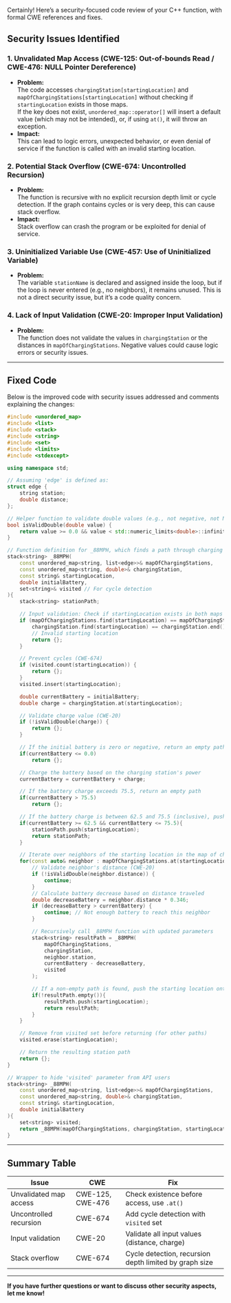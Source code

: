 Certainly! Here’s a security-focused code review of your C++ function, with formal CWE references and fixes.

## Security Issues Identified

### 1. **Unvalidated Map Access (CWE-125: Out-of-bounds Read / CWE-476: NULL Pointer Dereference)**
- **Problem:**  
  The code accesses `chargingStation[startingLocation]` and `mapOfChargingStations[startingLocation]` without checking if `startingLocation` exists in those maps.  
  If the key does not exist, `unordered_map::operator[]` will insert a default value (which may not be intended), or, if using `at()`, it will throw an exception.
- **Impact:**  
  This can lead to logic errors, unexpected behavior, or even denial of service if the function is called with an invalid starting location.

### 2. **Potential Stack Overflow (CWE-674: Uncontrolled Recursion)**
- **Problem:**  
  The function is recursive with no explicit recursion depth limit or cycle detection. If the graph contains cycles or is very deep, this can cause stack overflow.
- **Impact:**  
  Stack overflow can crash the program or be exploited for denial of service.

### 3. **Uninitialized Variable Use (CWE-457: Use of Uninitialized Variable)**
- **Problem:**  
  The variable `stationName` is declared and assigned inside the loop, but if the loop is never entered (e.g., no neighbors), it remains unused. This is not a direct security issue, but it’s a code quality concern.

### 4. **Lack of Input Validation (CWE-20: Improper Input Validation)**
- **Problem:**  
  The function does not validate the values in `chargingStation` or the distances in `mapOfChargingStations`. Negative values could cause logic errors or security issues.

---

## Fixed Code

Below is the improved code with security issues addressed and comments explaining the changes:

```cpp
#include <unordered_map>
#include <list>
#include <stack>
#include <string>
#include <set>
#include <limits>
#include <stdexcept>

using namespace std;

// Assuming 'edge' is defined as:
struct edge {
    string station;
    double distance;
};

// Helper function to validate double values (e.g., not negative, not NaN, not infinite)
bool isValidDouble(double value) {
    return value >= 0.0 && value < std::numeric_limits<double>::infinity();
}

// Function definition for _88MPH, which finds a path through charging stations considering battery constraints
stack<string> _88MPH(
    const unordered_map<string, list<edge>>& mapOfChargingStations,
    const unordered_map<string, double>& chargingStation,
    const string& startingLocation,
    double initialBattery,
    set<string>& visited // For cycle detection
){
    stack<string> stationPath;

    // Input validation: Check if startingLocation exists in both maps
    if (mapOfChargingStations.find(startingLocation) == mapOfChargingStations.end() ||
        chargingStation.find(startingLocation) == chargingStation.end()) {
        // Invalid starting location
        return {};
    }

    // Prevent cycles (CWE-674)
    if (visited.count(startingLocation)) {
        return {};
    }
    visited.insert(startingLocation);

    double currentBattery = initialBattery;
    double charge = chargingStation.at(startingLocation);

    // Validate charge value (CWE-20)
    if (!isValidDouble(charge)) {
        return {};
    }

    // If the initial battery is zero or negative, return an empty path
    if(currentBattery <= 0.0)
        return {};

    // Charge the battery based on the charging station's power
    currentBattery = currentBattery + charge;

    // If the battery charge exceeds 75.5, return an empty path
    if(currentBattery > 75.5)
        return {};

    // If the battery charge is between 62.5 and 75.5 (inclusive), push the starting location onto the path and return
    if(currentBattery >= 62.5 && currentBattery <= 75.5){
        stationPath.push(startingLocation);
        return stationPath;
    }

    // Iterate over neighbors of the starting location in the map of charging stations
    for(const auto& neighbor : mapOfChargingStations.at(startingLocation)){
        // Validate neighbor's distance (CWE-20)
        if (!isValidDouble(neighbor.distance)) {
            continue;
        }
        // Calculate battery decrease based on distance traveled
        double decreaseBattery = neighbor.distance * 0.346;
        if (decreaseBattery > currentBattery) {
            continue; // Not enough battery to reach this neighbor
        }

        // Recursively call _88MPH function with updated parameters
        stack<string> resultPath = _88MPH(
            mapOfChargingStations,
            chargingStation,
            neighbor.station,
            currentBattery - decreaseBattery,
            visited
        );

        // If a non-empty path is found, push the starting location onto the path and break the loop
        if(!resultPath.empty()){
            resultPath.push(startingLocation);
            return resultPath;
        }
    }

    // Remove from visited set before returning (for other paths)
    visited.erase(startingLocation);

    // Return the resulting station path
    return {};
}

// Wrapper to hide 'visited' parameter from API users
stack<string> _88MPH(
    const unordered_map<string, list<edge>>& mapOfChargingStations,
    const unordered_map<string, double>& chargingStation,
    const string& startingLocation,
    double initialBattery
){
    set<string> visited;
    return _88MPH(mapOfChargingStations, chargingStation, startingLocation, initialBattery, visited);
}
```

---

## Summary Table

| Issue | CWE | Fix |
|-------|-----|-----|
| Unvalidated map access | CWE-125, CWE-476 | Check existence before access, use `.at()` |
| Uncontrolled recursion | CWE-674 | Add cycle detection with `visited` set |
| Input validation | CWE-20 | Validate all input values (distance, charge) |
| Stack overflow | CWE-674 | Cycle detection, recursion depth limited by graph size |

---

**If you have further questions or want to discuss other security aspects, let me know!**
